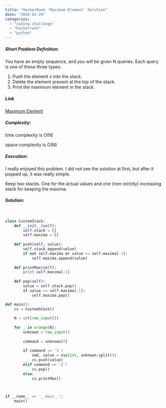 ```yaml
---
title: "HackerRank 'Maximum Element' Solution"
date: "2016-01-29"
categories: 
  - "coding-challenge"
  - "hackerrank"
  - "python"
---
```


##### Short Problem Definition:

You have an empty sequence, and you will be given N queries. Each query is one of these three types:

1. Push the element x into the stack.
2. Delete the element present at the top of the stack.
3. Print the maximum element in the stack.

##### Link

[Maximum Element](https://www.hackerrank.com/challenges/maximum-element)

##### Complexity:

time complexity is O(N)

space complexity is O(N)

##### Execution:

I really enjoyed this problem. I did not see the solution at first, but after it popped up, it was really simple.

Keep two stacks. One for the actual values and one (non-strictly) increasing stack for keeping the maxima.

##### Solution:

```python


class CustomStack:
    def __init__(self):
        self.stack = []
        self.maxima = []
    
    def push(self, value):
        self.stack.append(value)
        if not self.maxima or value >= self.maxima[-1]:
            self.maxima.append(value)
        
    def printMax(self):
        print self.maxima[-1]
    
    def pop(self):
        value = self.stack.pop()
        if value == self.maxima[-1]:
            self.maxima.pop()

def main():
    cs = CustomStack()
    
    N = int(raw_input())
    
    for _ in xrange(N):
        unknown = raw_input()
        
        command = unknown[0]
        
        if command == '1':
            cmd, value = map(int, unknown.split())
            cs.push(value)
        elif command == '2':
            cs.pop()
        else:
            cs.printMax()
    


if __name__ == '__main__':
    main()
```
